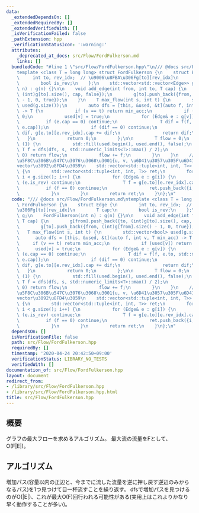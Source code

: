 ```yaml
---
data:
  _extendedDependsOn: []
  _extendedRequiredBy: []
  _extendedVerifiedWith: []
  _isVerificationFailed: false
  _pathExtension: hpp
  _verificationStatusIcon: ':warning:'
  attributes:
    _deprecated_at_docs: src/Flow/FordFulkerson.md
    links: []
  bundledCode: "#line 1 \"src/Flow/FordFulkerson.hpp\"\n/// @docs src/Flow/FordFulkerson.md\n\
    template <class T = long long> struct FordFulkerson {\n    struct Edge {\n   \
    \     int to, rev_idx;  // \u9006\u8FBA\u306Fg[to][rev_idx]\n        T cap;\n\
    \        bool is_rev;\n    };\n    std::vector<std::vector<Edge>> g;\n    FordFulkerson(int\
    \ n) : g(n) {}\n\n    void add_edge(int from, int to, T cap) {\n        g[from].push_back({to,\
    \ (int)g[to].size(), cap, false});\n        g[to].push_back({from, (int)g[from].size()\
    \ - 1, 0, true});\n    }\n    T max_flow(int s, int t) {\n        std::vector<bool>\
    \ used(g.size());\n        auto dfs = [this, &used, &t](auto f, int v, T min_acc)\
    \ -> T {\n            if (v == t) return min_acc;\n            if (used[v]) return\
    \ 0;\n            used[v] = true;\n            for (Edge& e : g[v]) {\n      \
    \          if (e.cap == 0) continue;\n                T dif = f(f, e.to, std::min(min_acc,\
    \ e.cap));\n                if (dif == 0) continue;\n                e.cap -=\
    \ dif, g[e.to][e.rev_idx].cap += dif;\n                return dif;\n         \
    \   }\n            return 0;\n        };\n\n        T flow = 0;\n        while\
    \ (1) {\n            std::fill(used.begin(), used.end(), false);\n           \
    \ T f = dfs(dfs, s, std::numeric_limits<T>::max() / 2);\n            if (f ==\
    \ 0) return flow;\n            flow += f;\n        }\n    }\n    // max_flow()\u306E\
    \u5F8C\u306B\u547C\u3076\u3068\u3001{u, v, \u6D41\u3057\u305F\u6D41\u91CF}\u306E\
    vector\u3092\u8FD4\u3059\n    std::vector<std::tuple<int, int, T>> construct()\
    \ {\n        std::vector<std::tuple<int, int, T>> ret;\n        for (int i = 0;\
    \ i < g.size(); i++) {\n            for (Edge& e : g[i]) {\n                if\
    \ (e.is_rev) continue;\n                T f = g[e.to][e.rev_idx].cap;\n      \
    \          if (f == 0) continue;\n                ret.push_back({i, e.to, f});\n\
    \            }\n        }\n        return ret;\n    }\n};\n"
  code: "/// @docs src/Flow/FordFulkerson.md\ntemplate <class T = long long> struct\
    \ FordFulkerson {\n    struct Edge {\n        int to, rev_idx;  // \u9006\u8FBA\
    \u306Fg[to][rev_idx]\n        T cap;\n        bool is_rev;\n    };\n    std::vector<std::vector<Edge>>\
    \ g;\n    FordFulkerson(int n) : g(n) {}\n\n    void add_edge(int from, int to,\
    \ T cap) {\n        g[from].push_back({to, (int)g[to].size(), cap, false});\n\
    \        g[to].push_back({from, (int)g[from].size() - 1, 0, true});\n    }\n \
    \   T max_flow(int s, int t) {\n        std::vector<bool> used(g.size());\n  \
    \      auto dfs = [this, &used, &t](auto f, int v, T min_acc) -> T {\n       \
    \     if (v == t) return min_acc;\n            if (used[v]) return 0;\n      \
    \      used[v] = true;\n            for (Edge& e : g[v]) {\n                if\
    \ (e.cap == 0) continue;\n                T dif = f(f, e.to, std::min(min_acc,\
    \ e.cap));\n                if (dif == 0) continue;\n                e.cap -=\
    \ dif, g[e.to][e.rev_idx].cap += dif;\n                return dif;\n         \
    \   }\n            return 0;\n        };\n\n        T flow = 0;\n        while\
    \ (1) {\n            std::fill(used.begin(), used.end(), false);\n           \
    \ T f = dfs(dfs, s, std::numeric_limits<T>::max() / 2);\n            if (f ==\
    \ 0) return flow;\n            flow += f;\n        }\n    }\n    // max_flow()\u306E\
    \u5F8C\u306B\u547C\u3076\u3068\u3001{u, v, \u6D41\u3057\u305F\u6D41\u91CF}\u306E\
    vector\u3092\u8FD4\u3059\n    std::vector<std::tuple<int, int, T>> construct()\
    \ {\n        std::vector<std::tuple<int, int, T>> ret;\n        for (int i = 0;\
    \ i < g.size(); i++) {\n            for (Edge& e : g[i]) {\n                if\
    \ (e.is_rev) continue;\n                T f = g[e.to][e.rev_idx].cap;\n      \
    \          if (f == 0) continue;\n                ret.push_back({i, e.to, f});\n\
    \            }\n        }\n        return ret;\n    }\n};\n"
  dependsOn: []
  isVerificationFile: false
  path: src/Flow/FordFulkerson.hpp
  requiredBy: []
  timestamp: '2020-04-24 20:42:50+09:00'
  verificationStatus: LIBRARY_NO_TESTS
  verifiedWith: []
documentation_of: src/Flow/FordFulkerson.hpp
layout: document
redirect_from:
- /library/src/Flow/FordFulkerson.hpp
- /library/src/Flow/FordFulkerson.hpp.html
title: src/Flow/FordFulkerson.hpp
---
```


## 概要
グラフの最大フローを求めるアルゴリズム。
最大流の流量をFとして、O(F|E|)。

## アルゴリズム
増加パス(容量以内の正辺と、今までに流した流量を逆に押し戻す逆辺のみからなるパス)を1つ見つけて目一杯流すことを繰り返す。
dfsで増加パスを見つけるのがO(|E|)、これが最大O(F)回行われる可能性がある(実用上はこれよりかなり早く動作することが多い)。